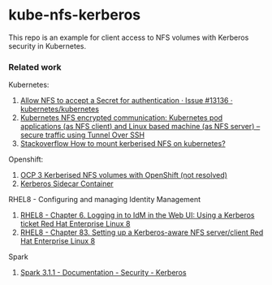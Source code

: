# kube-nfs-kerberos

This repo is an example for client access to NFS volumes with Kerberos security in Kubernetes.

### Related work

Kubernetes:
1. [Allow NFS to accept a Secret for authentication · Issue #13136 · kubernetes/kubernetes](https://github.com/kubernetes/kubernetes/issues/13136)
1. [Kubernetes NFS encrypted communication: Kubernetes pod applications (as NFS client) and Linux based machine (as NFS server) – secure traffic using Tunnel Over SSH](http://www.zerogbram.com/2019/10/kubernetes-nfs-encrypted-communication.html)
1. [Stackoverflow How to mount kerberised NFS on kubernetes?](https://stackoverflow.com/questions/64574328/how-to-mount-kerberised-nfs-on-kubernetes)

Openshift:
1. [OCP 3 Kerberised NFS volumes with OpenShift (not resolved)](https://access.redhat.com/solutions/3255971)
1. [Kerberos Sidecar Container](https://www.openshift.com/blog/kerberos-sidecar-container)

RHEL8 - Configuring and managing Identity Management
1. [RHEL8 - Chapter 6. Logging in to IdM in the Web UI: Using a Kerberos ticket Red Hat Enterprise Linux 8](https://access.redhat.com/documentation/en-us/red_hat_enterprise_linux/8/html/configuring_and_managing_identity_management/logging-in-to-ipa-in-the-web-ui-using-a-kerberos-ticket_configuring-and-managing-idm)
1. [RHEL8 - Chapter 83. Setting up a Kerberos-aware NFS server/client Red Hat Enterprise Linux 8](https://access.redhat.com/documentation/en-us/red_hat_enterprise_linux/8/html/configuring_and_managing_identity_management/using-automount_configuring-and-managing-idm)

Spark
1. [Spark 3.1.1 - Documentation - Security - Kerberos](https://spark.apache.org/docs/latest/security.html#kerberos)
